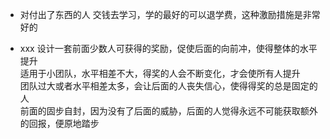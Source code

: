 - 对付出了东西的人
交钱去学习，学的最好的可以退学费，这种激励措施是非常好的

- xxx
设计一套前面少数人可获得的奖励，促使后面的向前冲，使得整体的水平提升  
适用于小团队，水平相差不大，得奖的人会不断变化，才会使所有人提升  
团队过大或者水平相差太多，会让后面的人丧失信心，使得得奖的总是固定的人  
前面的固步自封，因为没有了后面的威胁，后面的人觉得永远不可能获取额外的回报，便原地踏步